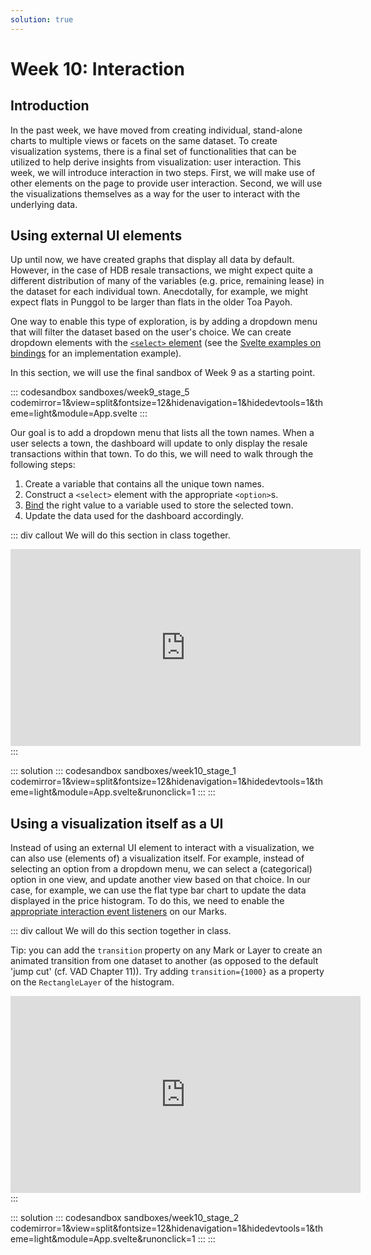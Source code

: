 ```yaml
---
solution: true
---
```

# Week 10: Interaction

## Introduction
In the past week, we have moved from creating individual, stand-alone charts to multiple views or facets on the same dataset. To create visualization systems, there is a final set of functionalities that can be utilized to help derive insights from visualization: user interaction. This week, we will introduce interaction in two steps. First, we will make use of other elements on the page to provide user interaction. Second, we will use the visualizations themselves as a way for the user to interact with the underlying data.

## Using external UI elements
Up until now, we have created graphs that display all data by default. However, in the case of HDB resale transactions, we might expect quite a different distribution of many of the variables (e.g. price, remaining lease) in the dataset for each individual town. Anecdotally, for example, we might expect flats in Punggol to be larger than flats in the older Toa Payoh.

One way to enable this type of exploration, is by adding a dropdown menu that will filter the dataset based on the user's choice. We can create dropdown elements with the [`<select>` element](https://developer.mozilla.org/en-US/docs/Web/HTML/Element/select) (see the [Svelte examples on bindings](https://svelte.dev/examples#select-bindings) for an implementation example). 

In this section, we will use the final sandbox of Week 9 as a starting point.

::: codesandbox sandboxes/week9_stage_5 codemirror=1&view=split&fontsize=12&hidenavigation=1&hidedevtools=1&theme=light&module=App.svelte
:::

Our goal is to add a dropdown menu that lists all the town names. When a user selects a town, the dashboard will update to only display the resale transactions within that town. To do this, we will need to walk through the following steps:

1. Create a variable that contains all the unique town names.
2. Construct a `<select>` element with the appropriate `<option>`s.
3. [Bind](https://svelte.dev/docs#bind_element_property) the right value to a variable used to store the selected town.
4. Update the data used for the dashboard accordingly.

::: div callout
We will do this section in class together.
<iframe title="IDV Week 10 31 March 2020" width="560" height="315" src="https://www.youtube-nocookie.com/embed/50TlBsqiuT4" frameborder="0" allow="accelerometer; autoplay; encrypted-media; gyroscope; picture-in-picture" allowfullscreen></iframe>
:::

::: solution
::: codesandbox sandboxes/week10_stage_1 codemirror=1&view=split&fontsize=12&hidenavigation=1&hidedevtools=1&theme=light&module=App.svelte&runonclick=1
:::
:::

## Using a visualization itself as a UI
Instead of using an external UI element to interact with a visualization, we can also use (elements of) a visualization itself. For example, instead of selecting an option from a dropdown menu, we can select a (categorical) option in one view, and update another view based on that choice. In our case, for example, we can use the flat type bar chart to update the data displayed in the price histogram. To do this, we need to enable the [appropriate interaction event listeners](https://florence-docs.netlify.com/docs/concepts/interactivity) on our Marks.

::: div callout
We will do this section together in class.

Tip: you can add the `transition` property on any Mark or Layer to create an animated transition from one dataset to another (as opposed to the default 'jump cut' (cf. VAD Chapter 11)). Try adding `transition={1000}` as a property on the `RectangleLayer` of the histogram.

<iframe title="IDV Week 10 2 April 2020" width="560" height="315" src="https://www.youtube-nocookie.com/embed/QcuYUl6LVxQ" frameborder="0" allow="accelerometer; autoplay; encrypted-media; gyroscope; picture-in-picture" allowfullscreen></iframe>
:::

::: solution
::: codesandbox sandboxes/week10_stage_2 codemirror=1&view=split&fontsize=12&hidenavigation=1&hidedevtools=1&theme=light&module=App.svelte&runonclick=1
:::
:::